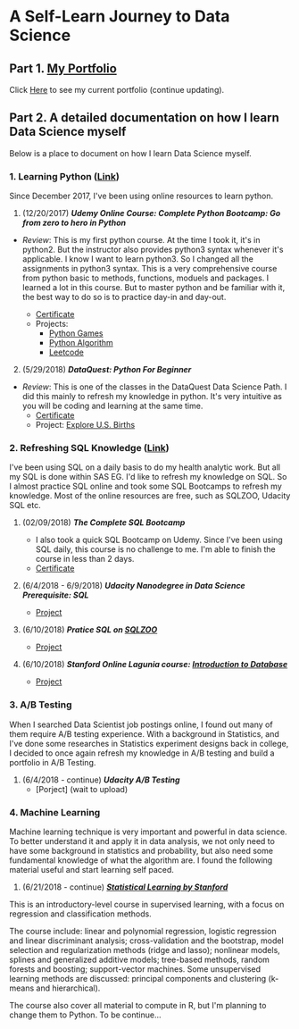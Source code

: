 # A Self-Learn Journey to Data Science

## Part 1. [My Portfolio](https://github.com/KarenJF/DataScience/tree/master/Portfolio)
Click [Here](https://github.com/KarenJF/DataScience/tree/master/Portfolio) to see my current portfolio (continue updating).

## Part 2. A detailed documentation on how I learn Data Science myself
Below is a place to document on how I learn Data Science myself.

### 1. Learning Python ([Link](https://github.com/KarenJF/DataScience/tree/master/Learn_Python))
Since December 2017, I've been using online resources to learn python. 
1. (12/20/2017) **_Udemy Online Course: Complete Python Bootcamp: Go from zero to hero in Python_**
* _Review_: This is my first python course. At the time I took it, it's in python2. But the instructor also provides python3 syntax whenever it's applicable. I know I want to learn python3. So I changed all the assignments in python3 syntax. This is a very comprehensive course from python basic to methods, functions, moduels and packages. I learned a lot in this course. But to master python and be familiar with it, the best way to do so is to practice day-in and day-out. 

    - [Certificate](https://www.udemy.com/certificate/UC-5EIRXTI7/)
    - Projects: 
        - [Python Games](https://github.com/KarenJF/Python-Games)
        - [Python Algorithm](https://github.com/KarenJF/Python-Algorithm)
        - [Leetcode](https://github.com/KarenJF/Leetcode)
    
2. (5/29/2018) **_DataQuest: Python For Beginner_**
* _Review_: This is one of the classes in the DataQuest Data Science Path. I did this mainly to refresh my knowledge in python. It's very intuitive as you will be coding and learning at the same time. 
    - [Certificate](https://github.com/KarenJF/DataScience/blob/master/Learn_Python/Jiaqi_Fang_Python_Beginner_DataQuest.pdf)
    - Project: [Explore U.S. Births](https://github.com/KarenJF/DataScience/blob/master/Learn_Python/Explore_US_Births.ipynb)

### 2. Refreshing SQL Knowledge ([Link](https://github.com/KarenJF/DataScience/tree/master/SQL)) 
I've been using SQL on a daily basis to do my health analytic work. But all my SQL is done within SAS EG. I'd like to refresh my knowledge on SQL. So I almost practice SQL online and took some SQL Bootcamps to refresh my knowledge. Most of the online resources are free, such as SQLZOO, Udacity SQL etc. 

1. (02/09/2018) **_The Complete SQL Bootcamp_**
    - I also took a quick SQL Bootcamp on Udemy. Since I've been using SQL daily, this course is no challenge to me. I'm able to finish the course in less than 2 days.
    - [Certificate](https://www.udemy.com/certificate/UC-QYNIOPI2/)

2. (6/4/2018 - 6/9/2018) **_Udacity Nanodegree in Data Science Prerequisite: SQL_**
    - [Project](https://github.com/KarenJF/DataScience/tree/master/SQL/Udacity_SQL)
    
3. (6/10/2018) **_Pratice SQL on [SQLZOO](http://sqlzoo.net/wiki/SQL_Tutorial)_**
    - [Project](https://github.com/KarenJF/DataScience/tree/master/SQL/SQLZOO)

4. (6/10/2018) **_Stanford Online Lagunia course: [Introduction to Database](https://lagunita.stanford.edu/courses/Engineering/db/2014_1/about)_**
    - [Project](https://github.com/KarenJF/DataScience/tree/master/SQL/Stanford_Intro_to_DB)
    
### 3. A/B Testing
When I searched Data Scientist job postings online, I found out many of them require A/B testing experience. With a background in Statistics, and I've done some researches in Statistics experiment designs back in college, I decided to once again refresh my knowledge in A/B testing and build a portfolio in A/B Testing. 

1. (6/4/2018 - continue) **_Udacity A/B Testing_**
    - [Porject] (wait to upload)
    
### 4. Machine Learning
Machine learning technique is very important and powerful in data science. To better understand it and apply it in data analysis, we not only need to have some background in statistics and probability, but also need some fundamental knowledge of what the algorithm are. I found the following material useful and start learning self paced.

1. (6/21/2018 - continue) **_[Statistical Learning by Stanford](https://lagunita.stanford.edu/courses/HumanitiesSciences/StatLearning/Winter2016/about)_**

This is an introductory-level course in supervised learning, with a focus on regression and classification methods. 

The course include: linear and polynomial regression, logistic regression and linear discriminant analysis; cross-validation and the bootstrap, model selection and regularization methods (ridge and lasso); nonlinear models, splines and generalized additive models; tree-based methods, random forests and boosting; support-vector machines. Some unsupervised learning methods are discussed: principal components and clustering (k-means and hierarchical).

The course also cover all material to compute in R, but I'm planning to change them to Python. To be continue...
